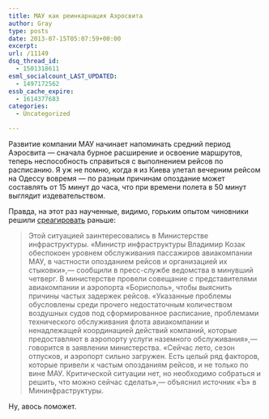 ```yaml
---
title: МАУ как реинкарнация Аэросвита
author: Gray
type: posts
date: 2013-07-15T05:07:59+00:00
excerpt:
url: /11149
dsq_thread_id:
  - 1501318611
esml_socialcount_LAST_UPDATED:
  - 1497172562
essb_cache_expire:
  - 1614377683
categories:
  - Uncategorized

---
```








Развитие компании МАУ начинает напоминать средний период Аэросвита — сначала бурное расширение и освоение маршрутов, теперь неспособность справиться с выполнением рейсов по расписанию. Я уж не помню, когда я из Киева улетал вечерним рейсом на Одессу вовремя — по разным причинам опоздание может составлять от 15 минут до часа, что при времени полета в 50 минут выглядит издевательством. 

Правда, на этот раз наученные, видимо, горьким опытом чиновники решили [среагировать][1] раньше:

> Этой ситуацией заинтересовались в Министерстве инфраструктуры. &#171;Министр инфраструктуры Владимир Козак обеспокоен уровнем обслуживания пассажиров авиакомпании МАУ, в частности опозданием рейсов и организацией их стыковки&#187;,— сообщили в пресс-службе ведомства в минувший четверг. В министерстве провели совещание с представителями авиакомпании и аэропорта &#171;Борисполь&#187;, чтобы выяснить причины частых задержек рейсов. &#171;Указанные проблемы обусловлены среди прочего недостаточным количеством воздушных судов под сформированное расписание, проблемами технического обслуживания флота авиакомпании и ненадлежащей координацией действий компаний, которые предоставляют в аэропорту услуги наземного обслуживания&#187;,— говорится в заявлении министерства. &#171;Сейчас лето, сезон отпусков, и аэропорт сильно загружен. Есть целый ряд факторов, которые привели к частым опозданиям рейсов, и не только по вине МАУ. Критической ситуации нет, но необходимо собраться и решить, что можно сейчас сделать&#187;,— объяснил источник &#171;Ъ&#187; в Мининфраструктуры. 

Ну, авось поможет.

 [1]: http://www.kommersant.ua/doc/2234030